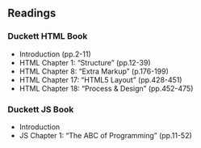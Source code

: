 
## Readings
### Duckett HTML Book

* Introduction (pp.2-11)
* HTML Chapter 1: “Structure” (pp.12-39)
* HTML Chapter 8: “Extra Markup” (p.176-199)
* HTML Chapter 17: “HTML5 Layout” (pp.428-451)
* HTML Chapter 18: “Process & Design” (pp.452-475)

### Duckett JS Book
* Introduction
* JS Chapter 1: “The ABC of Programming” (pp.11-52) 
